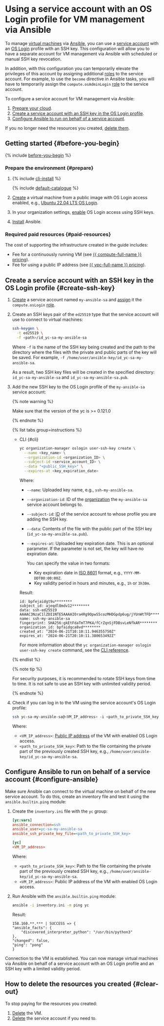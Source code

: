 # Using a service account with an OS Login profile for VM management via Ansible

To manage [virtual machines](../../compute/concepts/vm.md) via [Ansible](https://www.ansible.com/), you can use a [service account](../../iam/concepts/users/service-accounts.md) with an [OS Login](../../organization/concepts/os-login.md) profile with an SSH key. This configuration will allow you to have a separate account for VM management via Ansible with scheduled or manual SSH key revocation.

In addition, with this configuration you can temporarily elevate the privileges of this account by assigning additional [roles](../../iam/concepts/access-control/roles.md) to the service account. For example, to use the `become` directive in Ansible tasks, you will have to temporarily assign the `compute.osAdminLogin` [role](../../compute/security/index.md#compute-osadminlogin) to the service account.

To configure a service account for VM management via Ansible:
1. [Prepare your cloud](#before-you-begin).
1. [Create a service account with an SSH key in the OS Login profile](#create-ssh-key).
1. [Configure Ansible to run on behalf of a service account](#configure-ansible).

If you no longer need the resources you created, [delete them](#clear-out).

## Getting started {#before-you-begin}

{% include [before-you-begin](../_tutorials_includes/before-you-begin.md) %}

### Prepare the environment {#prepare}

1. {% include [cli-install](../../_includes/cli-install.md) %}

    {% include [default-catalogue](../../_includes/default-catalogue.md) %}

1. [Create](../../compute/operations/vm-create/create-linux-vm.md) a virtual machine from a public image with OS Login access enabled, e.g., [Ubuntu 22.04 LTS OS Login](/marketplace/products/yc/ubuntu-2204-lts-oslogin).
1. In your organization settings, [enable](../../organization/operations/os-login-access.md) OS Login access using SSH keys.
1. [Install](https://docs.ansible.com/ansible/latest/installation_guide/installation_distros.html) Ansible.

### Required paid resources {#paid-resources}

The cost of supporting the infrastructure created in the guide includes:
* Fee for a continuously running VM (see [{{ compute-full-name }} pricing](../../compute/pricing.md)).
* Fee for using a public IP address (see [{{ vpc-full-name }} pricing](../../vpc/pricing.md)).

## Create a service account with an SSH key in the OS Login profile {#create-ssh-key}

1. [Create](../../iam/operations/sa/create.md) a service account named `my-ansible-sa` and [assign](../../iam/operations/sa/assign-role-for-sa) it the `compute.osLogin` [role](../../compute/security/index.md#compute-oslogin).
1. Create an SSH keys pair of the `ed25519` type that the service account will use to connect to virtual machines:

    ```bash
    ssh-keygen \
      -t ed25519 \
      -f <path>/id_yc-sa-my-ansible-sa
    ```
    
    Where `-f` is the name of the SSH key being created and the path to the directory where the files with the private and public parts of the key will be saved. For example, `-f /home/user/ansible-key/id_yc-sa-my-ansible-sa`.

    As a result, two SSH key files will be created in the specified directory: `id_yc-sa-my-ansible-sa` and `id_yc-sa-my-ansible-sa.pub`.

1. Add the new SSH key to the OS Login profile of the `my-ansible-sa` service account:

    {% note warning %}

    Make sure that the version of the yc is >= 0.121.0 

    {% endnote %}

    {% list tabs group=instructions %}

    - CLI {#cli}

      ```bash
      yc organization-manager oslogin user-ssh-key create \
        --name <key_name> \
        --organization-id <organization_ID> \
        --subject-id <service_account_ID> \
        --data "<public_SSH_key>" \
        --expires-at <key_expiration_date>

      ```
      Where:
      * `--name`: Uploaded key name, e.g., `ssh-my-ansible-sa`.
      * `--organization-id`: ID of the [organization](../../organization/operations/organization-get-id.md) the `my-ansible-sa` service account belongs to.
      * `--subject-id`: [ID](../../iam/operations/sa/get-id.md) of the service account to whose profile you are adding the SSH key.
      * `--data`: Contents of the file with the public part of the SSH key (`id_yc-sa-my-ansible-sa.pub`).
      * `--expires-at`: Uploaded key expiration date. This is an optional parameter. If the parameter is not set, the key will have no expiration date.

          You can specify the value in two formats:
          * Key expiration date in [ISO 8601](https://ru.wikipedia.org/wiki/ISO_8601) format, e.g., `YYYY-MM-DDT00:00:00Z`.
          * Key validity period in hours and minutes, e.g., `1h` or `3h30m`.

      Result:

      ```text
      id: bpfejaidgt9u********
      subject_id: ajeqdl8mdv12********
      data: ssh-ed25519 AAAAC3NzaC1lZDI1NTE5AAAAIOra4Rg9OpwS5cozMHDGpdp6ug/jYUnWtTFD********
      name: ssh-my-ansible-sa
      fingerprint: SHA256:gkEtFdaTmT7PK4/fCrZqnSjFDBsvLeNfkAR********
      organization_id: bpfaidqca8vd********
      created_at: "2024-06-21T10:10:11.946355750Z"
      expires_at: "2024-06-21T20:10:11.380653492Z"
      ```

      For more information about the `yc organization-manager oslogin user-ssh-key create` command, see the [CLI reference](../../cli/cli-ref/managed-services/organization-manager/oslogin/user-ssh-key/create.md).

    {% endlist %}

    {% note tip %}
    
    For security purposes, it is recommended to rotate SSH keys from time to time. It is not safe to use an SSH key with unlimited validity period.

    {% endnote %}

1. Check if you can log in to the VM using the service account's OS Login profile:

    ```bash
    ssh yc-sa-my-ansible-sa@<VM_IP_address> -i <path_to_private_SSH_key>
    ```
 
    Where:
    * `<VM_IP_address>`: [Public IP address](../../vpc/concepts/address.md#public-addresses) of the VM with enabled OS Login access.
    * `<path_to_private_SSH_key>`: Path to the file containing the private part of the previously created SSH key, e.g., `/home/user/ansible-key/id_yc-sa-my-ansible-sa`.

## Configure Ansible to run on behalf of a service account {#configure-ansible}

Make sure Ansible can connect to the virtual machine on behalf of the new service account. To do this, create an inventory file and test it using the `ansible.builtin.ping` module: 

1. Create the `inventory.ini` file with the `yc` group:

    ```ini
    [yc:vars]
    ansible_connection=ssh
    ansible_user=yc-sa-my-ansible-sa
    ansible_ssh_private_key_file=<path_to_private_SSH_key>

    [yc]
    <VM_IP_address>
    ```
    Where:
    * `<path_to_private_SSH_key>`: Path to the file containing the private part of the previously created SSH key, e.g., `/home/user/ansible-key/id_yc-sa-my-ansible-sa`.
    * `<VM_IP_address>`: Public IP address of the VM with enabled OS Login access.

1. Run Ansible with the `ansible.builtin.ping` module:

    ```bash
    ansible -i inventory.ini -m ping yc
    ```

    Result:
    ```text
    158.160.**.*** | SUCCESS => {
    "ansible_facts": {
        "discovered_interpreter_python": "/usr/bin/python3"
    },
    "changed": false,
    "ping": "pong"
    }
    ```

Connection to the VM is established. You can now manage virtual machines via Ansible on behalf of a service account with an OS Login profile and an SSH key with a limited validity period.

## How to delete the resources you created {#clear-out}

To stop paying for the resources you created:
1. [Delete](../../compute/operations/vm-control/vm-delete.md) the VM.
1. [Delete](../../iam/operations/sa/delete.md) the service account if you need to.
